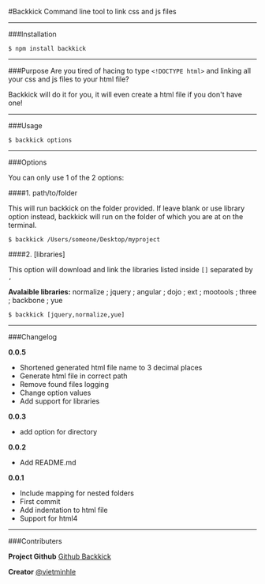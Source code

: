 #Backkick
Command line tool to link css and js files

---
###Installation

    $ npm install backkick
   
---
###Purpose
Are you tired of hacing to type `<!DOCTYPE html>` and linking all your css and js files to your html file?

Backkick will do it for you, it will even create a html file if you don't have one!

---
   
###Usage

    $ backkick options

    
----

###Options

You can only use 1 of the 2 options:

####1. path/to/folder

This will run backkick on the folder provided. If leave blank or use library option instead, backkick will run on the folder of which you are at on the terminal.

	$ backkick /Users/someone/Desktop/myproject 

####2. [libraries]

This option will download and link the libraries listed inside `[]` separated by `,`

**Avalaible libraries:** normalize ; jquery ; angular ; dojo ; ext ; mootools ; three ; backbone ; yue

	$ backkick [jquery,normalize,yue]

----
###Changelog

**0.0.5**

- Shortened generated html file name to 3 decimal places
- Generate html file in correct path
- Remove found files logging
- Change option values
- Add support for libraries

**0.0.3**

- add option for directory

**0.0.2**

- Add README.md

**0.0.1**

- Include mapping for nested folders
- First commit
- Add indentation to html file
- Support for html4

---

###Contributers

**Project Github**
[Github Backkick](https://github.com/Pixeladed/Backkick)

**Creator**
[@vietminhle](https://twitter.com/vietminhle)
